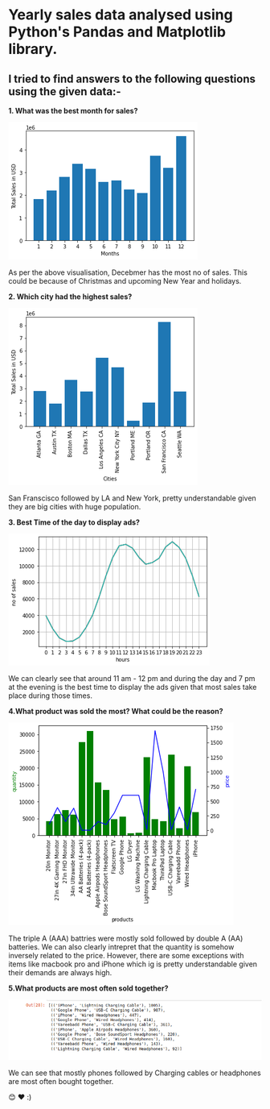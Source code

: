# Yearly sales data analysed using Python's Pandas and Matplotlib library. 

## I tried to find answers to the following questions using the given data:-

**1. What was the best month for sales?**

![monthly sales](https://github.com/Kaushal-Dhungel/Pandas-Sales-Analysis/blob/main/Images/monthly_sales.png)

As per the above visualisation, Decebmer has the most no of sales. This could be because of Christmas and upcoming New Year and holidays.


**2. Which city had the highest sales?**

![sales per city](https://github.com/Kaushal-Dhungel/Pandas-Sales-Analysis/blob/main/Images/sales_per_city.png)

San Franscisco followed by LA and New York, pretty understandable given they are big cities with huge population.


**3. Best Time of the day to display ads?**

![best time to display ads](https://github.com/Kaushal-Dhungel/Pandas-Sales-Analysis/blob/main/Images/best_time_to_display_ads.png)

We can clearly see that around 11 am - 12 pm and during the day and 7 pm at the evening is the best time to display the ads given that most sales take place during those times.



**4.What product was sold the most? What could be the reason?**

![most sold item](https://github.com/Kaushal-Dhungel/Pandas-Sales-Analysis/blob/main/Images/most_sold_item_and_its_relation_with_price.png)

The triple A (AAA) battries were mostly sold followed by double A (AA) batteries. We can also clearly intrepret that the quantity is somehow inversely related to the price. 
However, there are some exceptions with items like macbook pro and iPhone which ig is pretty understandable given their demands are always high.

**5.What products are most often sold together?**

![sold together](https://github.com/Kaushal-Dhungel/Pandas-Sales-Analysis/blob/main/Images/sold_together.png)

We can see that mostly phones followed by Charging cables or headphones are most often bought together. 


:blush: :heart: :)
